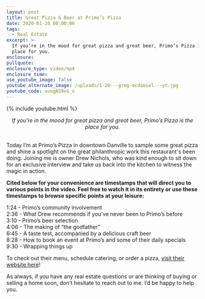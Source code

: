 ```yaml
---
layout: post
title: Great Pizza & Beer at Primo’s Pizza
date: 2020-01-20 00:00:00
tags:
  - Real Estate
excerpt: >-
  If you’re in the mood for great pizza and great beer, Primo’s Pizza is the
  place for you.
enclosure:
pullquote:
enclosure_type: video/mp4
enclosure_time:
use_youtube_image: false
youtube_alternate_image: /uploads/1-20---greg-mcdaniel---yt.jpg
youtube_code: vuugAS9vG_o
---
```


{% include youtube.html %}

<center><em>If you’re in the mood for great pizza and great beer, Primo’s Pizza is the place for you.</em></center>

<br>Today I’m at Primo’s Pizza in downtown Danville to sample some great pizza and shine a spotlight on the great philanthropic work this restaurant's been doing. Joining me is owner Drew Nichols, who was kind enough to sit down for an exclusive interview and take us back into the kitchen to witness the magic in action.

**Cited below for your convenience are timestamps that will direct you to various points in the video. Feel free to watch it in its entirety or use these timestamps to browse specific points at your leisure:**

1:24 - Primo’s community involvement<br>2:36 - What Drew recommends if you’ve never been to Primo’s before<br>3:10 - Primo’s beer selection<br>4:06 - The making of “the godfather”<br>6:45 - A taste test, accompanied by a delicious craft beer<br>8:28 - How to book an event at Primo’s and some of their daily specials<br>9:30 - Wrapping things up

To check out their menu, schedule catering, or order a pizza, <u><a target="_blank" href="http://www.primosdanville.com/">visit their website here</a></u>\!

As always, if you have any real estate questions or are thinking of buying or selling a home soon, don’t hesitate to reach out to me. I’d be happy to help you.